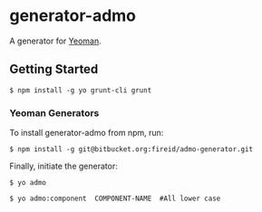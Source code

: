# generator-admo

A generator for [Yeoman](http://yeoman.io).


## Getting Started

```
$ npm install -g yo grunt-cli grunt
```

### Yeoman Generators

To install generator-admo from npm, run:

```
$ npm install -g git@bitbucket.org:fireid/admo-generator.git
```

Finally, initiate the generator:

```
$ yo admo
```

```
$ yo admo:component  COMPONENT-NAME  #All lower case
```
